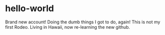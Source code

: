 # hello-world
Brand new account! Doing the dumb things I got to do, again!
This is not my first Rodeo. Living in Hawaii, now re-learning the new github.
